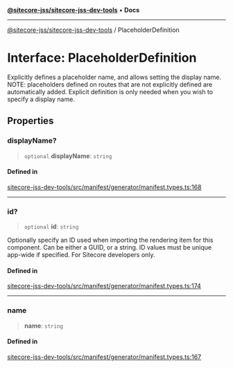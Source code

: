 [**@sitecore-jss/sitecore-jss-dev-tools**](../README.md) • **Docs**

***

[@sitecore-jss/sitecore-jss-dev-tools](../README.md) / PlaceholderDefinition

# Interface: PlaceholderDefinition

Explicitly defines a placeholder name, and allows setting the display name.
NOTE: placeholders defined on routes that are not explicitly defined are automatically added.
Explicit definition is only needed when you wish to specify a display name.

## Properties

### displayName?

> `optional` **displayName**: `string`

#### Defined in

[sitecore-jss-dev-tools/src/manifest/generator/manifest.types.ts:168](https://github.com/Sitecore/jss/blob/89250cb6aff62e727af20469a4fd43db5c3c8052/packages/sitecore-jss-dev-tools/src/manifest/generator/manifest.types.ts#L168)

***

### id?

> `optional` **id**: `string`

Optionally specify an ID used when importing the rendering item for this component.
Can be either a GUID, or a string. ID values must be unique app-wide if specified.
For Sitecore developers only.

#### Defined in

[sitecore-jss-dev-tools/src/manifest/generator/manifest.types.ts:174](https://github.com/Sitecore/jss/blob/89250cb6aff62e727af20469a4fd43db5c3c8052/packages/sitecore-jss-dev-tools/src/manifest/generator/manifest.types.ts#L174)

***

### name

> **name**: `string`

#### Defined in

[sitecore-jss-dev-tools/src/manifest/generator/manifest.types.ts:167](https://github.com/Sitecore/jss/blob/89250cb6aff62e727af20469a4fd43db5c3c8052/packages/sitecore-jss-dev-tools/src/manifest/generator/manifest.types.ts#L167)
